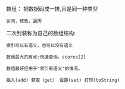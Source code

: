 数组：
    把数据码成一排,且是同一种类型

    访问，修改，遍历

二次封装称为自己的数组结构:

    索引可以有语义，也可以没有语义

    数组最大的有点:快速查询。scores[2]

    数组最好应用于"索引有语义"的情况。

    插入(add) 获取（get） 设置(set) 打印(toString)


